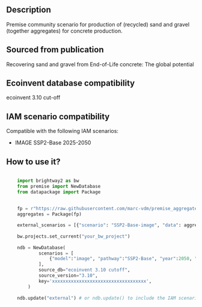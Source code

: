 ## Description
Premise community scenario for production of (recycled) sand and gravel (together aggregates) for concrete production.

## Sourced from publication
Recovering sand and gravel from End-of-Life concrete: The global potential

## Ecoinvent database compatibility
ecoinvent 3.10 cut-off

## IAM scenario compatibility
Compatible with the following IAM scenarios:
* IMAGE SSP2-Base 2025-2050

## How to use it?

```python

    import brightway2 as bw
    from premise import NewDatabase
    from datapackage import Package
    
    
    fp = r"https://raw.githubusercontent.com/marc-vdm/premise_aggregates_community_scenario/main/datapackage.json"
    aggregates = Package(fp)

    external_scenarios = [{"scenario": "SSP2-Base-image", "data": aggregates},]
    
    bw.projects.set_current("your_bw_project")
    
    ndb = NewDatabase(
            scenarios = [
                {"model":"image", "pathway":"SSP2-Base", "year":2050, "external scenarios": external_scenarios}},
            ],        
            source_db="ecoinvent 3.10 cutoff",
            source_version="3.10",
            key='xxxxxxxxxxxxxxxxxxxxxxxxxxxxxxxxxxx',
        )
    
    ndb.update("external") # or ndb.update() to include the IAM scenario and the external one
```

